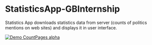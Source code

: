 # StatisticsApp-GBInternship
Statistics App downloads statistics data from server (counts of politics mentions on web sites) and displays it in user interface.










[![Demo CountPages alpha](https://j.gifs.com/Anz4OO.gif)](https://youtu.be/yV5MeBYCD_A)
